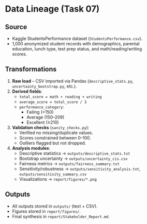 # Data Lineage (Task 07)

## Source
- Kaggle StudentsPerformance dataset (`StudentsPerformance.csv`).
- 1,000 anonymized student records with demographics, parental education, lunch type, test prep status, and math/reading/writing scores.

## Transformations
1. **Raw load** – CSV imported via Pandas (`descriptive_stats.py`, `uncertainty_bootstrap.py`, etc.).
2. **Derived fields**:
   - `total_score = math + reading + writing`
   - `average_score = total_score / 3`
   - `performance_category`:
     - Failing (<150)
     - Average (150–209)
     - Excellent (≥210)
3. **Validation checks** (`sanity_checks.py`):
   - Verified no missing/duplicate values.
   - Scores constrained between 0–100.
   - Outliers flagged but not dropped.
4. **Analysis modules**:
   - Descriptive statistics → `outputs/descriptive_stats.txt`
   - Bootstrap uncertainty → `outputs/uncertainty_cis.csv`
   - Fairness metrics → `outputs/fairness_summary.txt`
   - Sensitivity/robustness → `outputs/sensitivity_analysis.txt`, `outputs/sensitivity_summary.csv`
   - Visualizations → `report/figures/*.png`

## Outputs
- All outputs stored in `outputs/` (text + CSV).
- Figures stored in `report/figures/`.
- Final synthesis in `report/Stakeholder_Report.md`.

